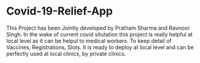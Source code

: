 # Covid-19-Relief-App
This Project has been Jointly developed by Pratham Sharma and Ravnoor Singh.
In the wake of current covid situtation this project is really helpful at local level as it can be helpul to medical workers.
To keep detail of Vaccines, Registrations, Slots.
It is ready to deploy at local level and can be perfectly used at local clinics, by private clinics.
